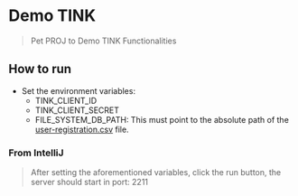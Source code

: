 # Demo TINK
> Pet PROJ to Demo TINK Functionalities

## How to run
- Set the environment variables:
  - TINK_CLIENT_ID
  - TINK_CLIENT_SECRET
  - FILE_SYSTEM_DB_PATH: This must point to the absolute path of the [user-registration.csv](./data/user-registrations.csv) file.

### From IntelliJ
> After setting the aforementioned variables, click the run button, the server should start in port: 2211